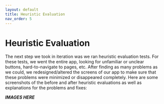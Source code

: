 ```yaml
---
layout: default
title: Heuristic Evaluation
nav_order: 5
---
```


# Heuristic Evaluation


The next step we took in iteration was we ran heuristic evaluation tests. For these tests, we went the entire app, looking for unfamiliar or unclear buttons, hard-to-navigate to pages, etc. After finding as many problems as we could, we redesigned/altered the screens of our app to make sure that these problems were minimized or disappeared completely. Here are some screenshots of the before and after heuristic evaluations as well as explanations for the problems and fixes:



<b><I>IMAGES HERE</I></B>